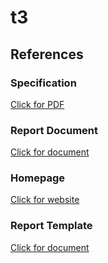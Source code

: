 # t3

## References

### Specification
[Click for PDF](https://www.teknofestistanbul.org/Content/files/2019_satnameler/Yapay_Zeka_Yarismasi_Sartname_05.pdf)

### Report Document
[Click for document](https://www.teknofestistanbul.org/Content/files/2019_satnameler/yapay_zeka_otr_sablon_14.docx)

### Homepage
[Click for website](http://turkiyeteknolojitakimi.org/)

### Report Template
[Click for document](https://docs.google.com/document/d/1vh7A7FA0Czu0vA2m6x8PM3eM-67qG2w1d6ymAlVYZCY/)
